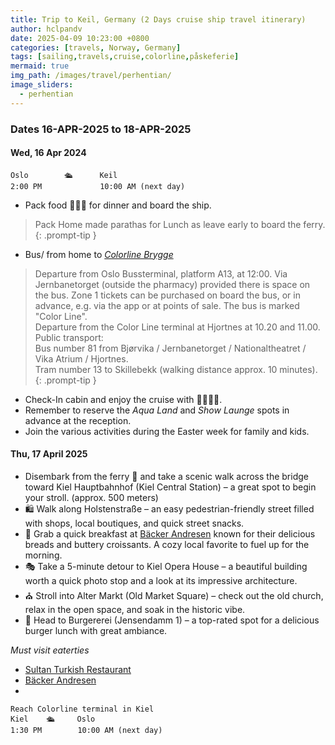 ```yaml
---
title: Trip to Keil, Germany (2 Days cruise ship travel itinerary)
author: hclpandv
date: 2025-04-09 10:23:00 +0800
categories: [travels, Norway, Germany]
tags: [sailing,travels,cruise,colorline,påskeferie]
mermaid: true
img_path: /images/travel/perhentian/
image_sliders:
  - perhentian
---
```


### Dates 16-APR-2025 to 18-APR-2025

#### Wed, 16 Apr 2024

```
Oslo        🛳️      Keil 
2:00 PM             10:00 AM (next day)   
```  

* Pack food 🍵🍔🍟 for dinner and board the ship.

> Pack Home made parathas for Lunch as leave early to board the ferry.
{: .prompt-tip }

* Bus/ from home to [*Colorline Brygge*](https://g.co/kgs/5ae5MsN)

> Departure from Oslo Bussterminal, platform A13, at 12:00. Via Jernbanetorget (outside the pharmacy) provided there is space on the bus. Zone 1 tickets can be purchased on board the bus, or in advance, e.g. via the app or at points of sale. The bus is marked "Color Line".  
Departure from the Color Line terminal at Hjortnes at 10.20 and 11.00.  
Public transport:  
Bus number 81 from Bjørvika / Jernbanetorget / Nationaltheatret / Vika Atrium / Hjortnes.  
Tram number 13 to Skillebekk (walking distance approx. 10 minutes).  
{: .prompt-tip }


* Check-In cabin and enjoy the cruise with 🍜🍕🍻🍷. 
* Remember to reserve the *Aqua Land* and *Show Launge* spots in advance at the reception.  
* Join the various activities during the Easter week for family and kids.  


#### Thu, 17 April 2025

* Disembark from the ferry 🚢  and take a scenic walk across the bridge toward Kiel Hauptbahnhof (Kiel Central Station) – a great spot to begin your stroll. (approx. 500 meters) 
* 🛍️ Walk along Holstenstraße – an easy pedestrian-friendly street filled with shops, local boutiques, and quick street snacks.
* 🥐 Grab a quick breakfast at [Bäcker Andresen](https://maps.app.goo.gl/oiNmsu1iApaY9VjV9) known for their delicious breads and buttery croissants. A cozy local favorite to fuel up for the morning.
* 🎭 Take a 5-minute detour to Kiel Opera House – a beautiful building worth a quick photo stop and a look at its impressive architecture.
* ⛪ Stroll into Alter Markt (Old Market Square) – check out the old church, relax in the open space, and soak in the historic vibe.
* 🍔 Head to Burgererei (Jensendamm 1) – a top-rated spot for a delicious burger lunch with great ambiance.


*Must visit eaterties*
   
* [Sultan Turkish Restaurant ](https://maps.app.goo.gl/8bAJJDU4Ey3xoim26)
* [Bäcker Andresen](https://maps.app.goo.gl/oiNmsu1iApaY9VjV9)
* 


  
```
Reach Colorline terminal in Kiel 
Kiel    🛳️     Oslo 
1:30 PM        10:00 AM (next day)   
```  
